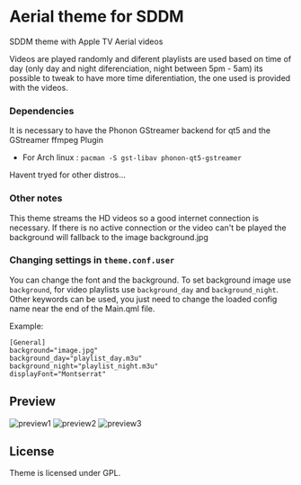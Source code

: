 # Aerial theme for SDDM

SDDM theme with Apple TV Aerial videos

Videos are played randomly and diferent playlists are used based on time of day (only day and night diferenciation, night between 5pm - 5am) its possible to tweak to have more time diferentiation, the one used is provided with the videos.


### Dependencies

It is necessary to have the Phonon GStreamer backend for qt5 and the GStreamer ffmpeg Plugin
- For Arch linux : `pacman -S gst-libav phonon-qt5-gstreamer`

Havent tryed for other distros...

### Other notes

This theme streams the HD videos so a good internet connection is necessary.
If there is no active connection or the video can't be played the background will fallback to the image background.jpg

### Changing settings in `theme.conf.user`

You can change the font and the background.
To set background image use `background`, for video playlists use `background_day` and `background_night`. Other keywords can be used, you just need to change the loaded config name near the end of the Main.qml file.

Example:


```
[General]
background="image.jpg"
background_day="playlist_day.m3u"
background_night="playlist_night.m3u"
displayFont="Montserrat"
```

## Preview

![preview1](preview1.gif)
![preview2](preview2.gif)
![preview3](preview3.gif)

## License

Theme is licensed under GPL.
